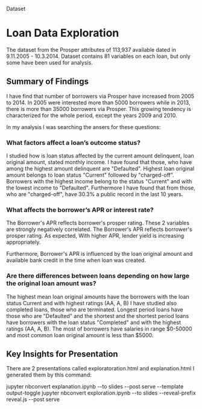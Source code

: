
Dataset
# Loan Data Exploration

The dataset from the Prosper attributes of 113,937 available dated in 9.11.2005 - 10.3.2014. Dataset contains 81 variables on each loan, but only some have been used for analysis. 

## Summary of Findings

I have find that number of borrowers via Prosper have increased from 2005 to 2014. In 2005 were interested more than 5000 borrowers while in 2013, there is more than 35000 borrowers via Prosper. This growing tendency is characterized for the whole period, except the years 2009 and 2010.

In my analysis I was searching the ansers for these questions:

### What factors affect a loan’s outcome status?

I studied how is loan status affected by the current amount delinquent, loan original amount, stated monthly income.
I have found that those, who have among the highest amount delinquent are "Defaulted". Highest loan original amount belongs to loan status "Current" followed by "charged-off".
Borrowers with the highest income belong to the status "Current" and with the lowest income to "Defaulted". 
Furthermore I have found that from those, who are "charged-off", have 30.3% a public record in the last 10 years. 

### What affects the borrower’s APR or interest rate?

The Borrower's APR reflects borrower's prosper rating. These 2 variables are strongly negatively correlated. The Borrower's APR reflects borrower's prosper rating.
As expected, With higher APR, lender yield is increasing appropriately.

Furthermore, Borrower's APR is influenced by the loan original amount and available bank credit in the time when loan was created.

### Are there differences between loans depending on how large the original loan amount was?

The highest mean loan original amounts have the borrowers with the loan status Current and with highest ratings (AA, A, B)
I have studied also completed loans, those who are terminated. Longest period loans have those who are "Defaulted" and the shortest and the shortest period loans have borrowers with the loan status "Completed" and with the highest ratings (AA, A, B).
The most of borrowers have salaries in range $0-50000 and most common loan original amount is less than $5000.

## Key Insights for Presentation

There are 2 presentations called  exploratoration.html and explanation.html
I generated them by this command:

jupyter nbconvert explanation.ipynb --to slides --post serve --template output-toggle
jupyter nbconvert exploration.ipynb --to slides --reveal-prefix reveal.js --post serve
